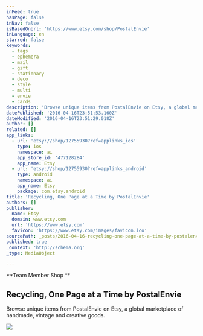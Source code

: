 ```yaml
---
inFeed: true
hasPage: false
inNav: false
isBasedOnUrl: 'https://www.etsy.com/shop/PostalEnvie'
inLanguage: en
starred: false
keywords:
  - tags
  - ephemera
  - mail
  - gift
  - stationary
  - deco
  - style
  - multi
  - envie
  - cards
description: 'Browse unique items from PostalEnvie on Etsy, a global marketplace of handmade, vintage and creative goods.'
datePublished: '2016-04-16T23:51:53.160Z'
dateModified: '2016-04-16T23:51:29.018Z'
author: []
related: []
app_links:
  - url: 'etsy://shop/12755930?ref=applinks_ios'
    type: ios
    namespace: ai
    app_store_id: '477128284'
    app_name: Etsy
  - url: 'etsy://shop/12755930?ref=applinks_android'
    type: android
    namespace: ai
    app_name: Etsy
    package: com.etsy.android
title: 'Recycling, One Page at a Time by PostalEnvie'
authors: []
publisher:
  name: Etsy
  domain: www.etsy.com
  url: 'https://www.etsy.com'
  favicon: 'https://www.etsy.com/images/favicon.ico'
sourcePath: _posts/2016-04-16-recycling-one-page-at-a-time-by-postalenvie.md
published: true
_context: 'http://schema.org'
_type: MediaObject

---
```

**Team Member Shop **

<article style=""><h1>Recycling, One Page at a Time by PostalEnvie</h1><p>Browse unique items from PostalEnvie on Etsy, a global marketplace of handmade, vintage and creative goods.</p><img src="https://img0.etsystatic.com/136/0/12755930/isla_fullxfull.18996710_bpbupglc.jpg" /></article>